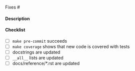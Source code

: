 <!-- Optionally -->
Fixes #

#### Description


#### Checklist
<!-- If an item is not relevant, leave it unchecked -->
- [ ] `make pre-commit` succeeds
- [ ] `make coverage` shows that new code is covered with tests
- [ ] docstrings are updated
- [ ] `__all__` lists are updated
- [ ] docs/reference/*.rst are updated

